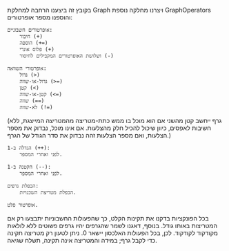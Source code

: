 בקובץ זה ביצענו הרחבה למחלקת Graph ויצרנו מחלקה נוספת GraphOperators והוספנו מספר אופרטורים:

    אופרטורים חשבוניים:
        חיבור (+)
        הוספה (+=)
        פלוס אונרי (+)
        ושלושת האופרטורים המקבילים לחיסור (-)

    אופרטורי השוואה:
        גדול (>)
        גדול-או-שווה (>=)
        קטן (<)
        קטן-או-שווה (<=)
        שווה (==)
        לא-שווה (!=)

(גרף ייחשב קטן מהשני אם הוא מוכל בו ממש כתת-מטריצה מהמטריצה המייצגת, ללא חשיבות לאפסים, כיוון שיכול להכיל חלק מהצלעות. אם אינו מוכל, נבדוק את מספר הצלעות, ואם מספר הצלעות זהה נבדוק את סדר הגודל של הגרף.)

    הגדלה ב-1 (++):
        לפני ואחרי המספר.

    הקטנה ב-1 (--):
        לפני ואחרי המספר.

    הכפלת גרפים:
        הכפלת מטריצת השכנויות.

    אופרטור פלט.

בכל הפונקציות בדקנו את תקינות הקלט, כך שהפעולות החשבוניות יתבצעו רק אם המטריצות באותו גודל. בנוסף, דאגנו לשמר שהגרפים יהיו גרפים פשוטים ללא לולאות מקודקוד לקודקוד. לכן, בכל הפעולות האלכסון יישאר 0. ניתן לטעון רק מטריצה תקינה כדי לקבל גרף; במידה והמטריצה אינה תקינה, תשלח שגיאה.